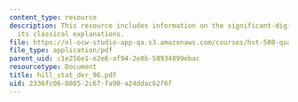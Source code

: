 ```yaml
---
content_type: resource
description: This resource includes information on the significant-digit law, and
  its classical explanations.
file: https://ol-ocw-studio-app-qa.s3.amazonaws.com/courses/hst-508-quantitative-genomics-fall-2005/2336fc0608052c67fa90a24ddac62f6f_hill_stat_der_96.pdf
file_type: application/pdf
parent_uid: c1e256e1-e2e6-af94-2e8b-58934899ebac
resourcetype: Document
title: hill_stat_der_96.pdf
uid: 2336fc06-0805-2c67-fa90-a24ddac62f6f
---
```

